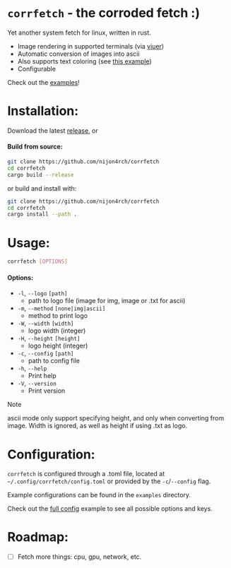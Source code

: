 # `corrfetch` - the corroded fetch :)

Yet another system fetch for linux, written in rust.

- Image rendering in supported terminals (via [viuer](https://crates.io/crates/viuer))
- Automatic conversion of images into ascii
- Also supports text coloring (see [this example](https://github.com/nijon4rch/corrfetch/blob/main/examples/nitch.toml))
- Configurable

Check out the [examples](https://github.com/nijon4rch/corrfetch/tree/main/examples)!



# Installation:

Download the latest [release](https://github.com/nijon4rch/corrfetch/releases/latest), or

#### Build from source:

```bash
git clone https://github.com/nijon4rch/corrfetch
cd corrfetch
cargo build --release
```

or build and install with:

```bash
git clone https://github.com/nijon4rch/corrfetch
cd corrfetch
cargo install --path .
```



# Usage:

```bash
corrfetch [OPTIONS]
```

#### Options:
-  `-l`, `--logo` `[path]`
    - path to logo file (image for img, image or .txt for ascii)
-  `-m`, `--method` `[none|img|ascii]`
    - method to print logo
-  `-W`, `--width` `[width]`
    - logo width (integer)
-  `-H`, `--height` `[height]`
    - logo height (integer)
-  `-c`, `--config` `[path]`
    - path to config file
-  `-h`, `--help`
    - Print help
-  `-V`, `--version`
    - Print version

>[!NOTE]
> ascii mode only support specifying height, and only when converting from image. Width is ignored, as well as height if using .txt as logo.




# Configuration:

`corrfetch` is configured through a .toml file, located at `~/.config/corrfetch/config.toml` or provided by the `-c`/`--config` flag.

Example configurations can be found in the `examples` directory.

Check out the [full config](https://github.com/nijon4rch/corrfetch/blob/main/examples/full.toml) example to see all possible options and keys.



# Roadmap:

- [ ] Fetch more things: cpu, gpu, network, etc.

